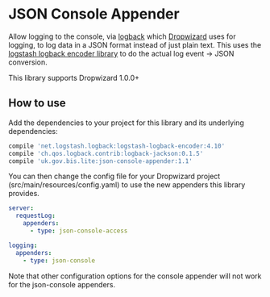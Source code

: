 # JSON Console Appender

Allow logging to the console, via [logback](https://logback.qos.ch/) which [Dropwizard](http://www.dropwizard.io/) uses 
for logging, to log data in a JSON format instead of just plain text. This uses the 
[logstash logback encoder library](https://github.com/logstash/logstash-logback-encoder) to do the actual log event -> 
JSON conversion.

This library supports Dropwizard 1.0.0+

## How to use

Add the dependencies to your project for this library and its underlying dependencies:

```gradle
compile 'net.logstash.logback:logstash-logback-encoder:4.10'
compile 'ch.qos.logback.contrib:logback-jackson:0.1.5'
compile 'uk.gov.bis.lite:json-console-appender:1.1'
```

You can then change the config file for your Dropwizard project (src/main/resources/config.yaml) to use the new 
appenders this library provides.

```yaml
server:
  requestLog:
    appenders:
      - type: json-console-access

logging:
  appenders:
    - type: json-console
```

Note that other configuration options for the console appender will not work for the json-console appenders.
